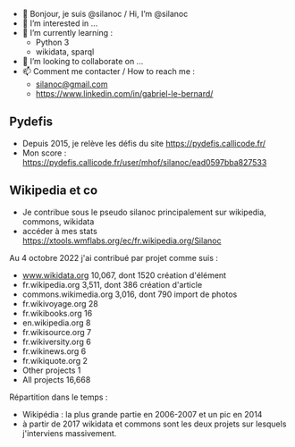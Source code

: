 - 👋 Bonjour, je suis @silanoc / Hi, I’m @silanoc
- 👀 I’m interested in ...
- 🌱 I’m currently learning :
  - Python 3
  - wikidata, sparql
- 💞️ I’m looking to collaborate on ...
- 📫 Comment me contacter / How to reach me :
  - silanoc@gmail.com
  - https://www.linkedin.com/in/gabriel-le-bernard/
 
## Pydefis 
- Depuis 2015, je relève les défis du site https://pydefis.callicode.fr/
- Mon score : https://pydefis.callicode.fr/user/mhof/silanoc/ead0597bba827533

## Wikipedia et co
- Je contribue sous le pseudo silanoc principalement sur wikipedia, commons, wikidata
- accéder à mes stats https://xtools.wmflabs.org/ec/fr.wikipedia.org/Silanoc

Au 4 octobre 2022 j'ai contribué par projet comme suis :
- www.wikidata.org 10,067, dont 1520 création d'élément
- fr.wikipedia.org   3,511, dont 386 création d'article
- commons.wikimedia.org   3,016, dont 790 import de photos
- fr.wikivoyage.org   28
- fr.wikibooks.org   16
- en.wikipedia.org   8
- fr.wikisource.org   7
- fr.wikiversity.org   6
- fr.wikinews.org   6
- fr.wikiquote.org   2
- Other projects   1
- All projects   16,668

Répartition dans le temps :
- Wikipédia : la plus grande partie en 2006-2007 et un pic en 2014
- à partir de 2017 wikidata et commons sont les deux projets sur lesquels j'interviens massivement.



